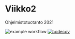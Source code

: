 # Viikko2
Ohjelmistotuotanto 2021

![example workflow](https://github.com/Ozath/ohtu-2021-viikko1/actions/workflows/main.yml/badge.svg)
[![codecov](https://codecov.io/gh/Ozath/ohtu-2021-viikko1/branch/main/graph/badge.svg?token=002O2T5R8J)](https://codecov.io/gh/Ozath/ohtu-2021-viikko1)
